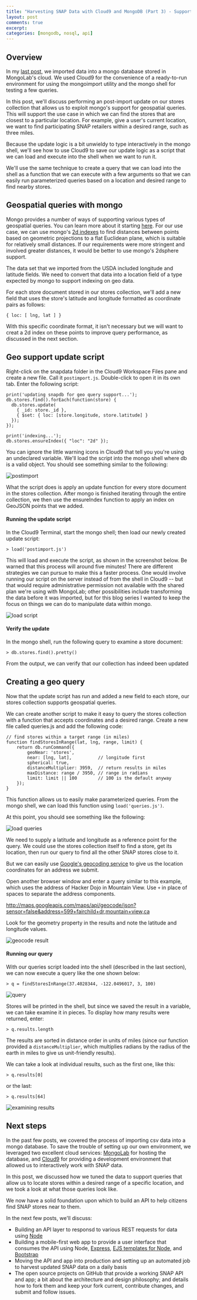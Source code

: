 ```yaml
---
title: "Harvesting SNAP Data with Cloud9 and MongoDB (Part 3) - Supporting Geospatial Queries"
layout: post
comments: true
excerpt:
categories: [mongodb, nosql, api]
---
```


## Overview

In my [last post](/2013/11/17/harvesting-snap-data-with-cloud9-and-mongodb-part-2/), we imported data into a mongo database stored in MongoLab's cloud. We used Cloud9 for the convenience of a ready-to-run environment for using the mongoimport utility and the mongo shell for testing a few queries.

In this post, we'll discuss performing an post-import update on our stores collection that allows us to exploit mongo's support for geospatial queries. This will support the use case in which we can find the stores that are closest to a particular location. For example, give a user's current location, we want to find participating SNAP retailers within a desired range, such as three miles.

Because the update logic is a bit unwieldy to type interactively in the mongo shell, we'll see how to use Cloud9 to save our update logic as a script that we can load and execute into the shell when we want to run it.

We'll use the same technique to create a query that we can load into the shell as a function that we can execute with a few arguments so that we can easily run parameterized queries based on a location and desired range to find nearby stores.

## Geospatial queries with mongo

Mongo provides a number of ways of supporting various types of geospatial queries. You can learn more about it starting [here](http://docs.mongodb.org/manual/applications/geospatial-indexes/). For our use case, we can use mongo's [2d indexes](http://docs.mongodb.org/manual/core/2d/) to find distances between points based on geometric projections to a flat Euclidean plane, which is suitable for relatively small distances. If our requirements were more stringent and involved greater distances, it would be better to use mongo's 2dsphere support.

The data set that we imported from the USDA included longitude and latitude fields. We need to convert that data into a location field of a type expected by mongo to support indexing on geo data.

For each store document stored in our stores collection, we'll add a new field that uses the store's latitude and longitude formatted as coordinate pairs as follows:

~~~
{ loc: [ lng, lat ] }
~~~

With this specific coordinate format, it isn't necessary but we will want to creat a 2d index on these points to improve query performance, as discussed in the next section.

## Geo support update script

Right-click on the snapdata folder in the Cloud9 Workspace Files pane and create a new file. Call it `postimport.js`. Double-click to open it in its own tab. Enter the following script:

~~~
print('updating snapdb for geo query support...');
db.stores.find().forEach(function(store) {
  db.stores.update(
    { _id: store._id },
    { $set: { loc: [store.longitude, store.latitude] }
  });
});

print('indexing...');
db.stores.ensureIndex({ "loc": "2d" });
~~~

You can ignore the little warning icons in Cloud9 that tell you you're using an undeclared variable. We'll load the script into the mongo shell where db is a valid object. You should see something similar to the following:

![postimport](/assets/img/snap/mongo-postimport-01.png "postimport")

What the script does is apply an update function for every store document in the stores collection. After mongo is finished iterating through the entire collection, we then use the ensureIndex function to apply an index on GeoJSON points that we added.

#### Running the update script

In the Cloud9 Terminal, start the mongo shell; then load our newly created update script:

    > load('postimport.js')

This will load and execute the script, as shown in the screenshot below. Be warned that this process will around five minutes! There are different strategies we can pursue to make this a faster process. One would involve running our script on the server instead of from the shell in Cloud9 -- but that would require administrative permission not available with the shared plan we're using with MongoLab; other possibilities include transforming the data before it was imported, but for this blog series I wanted to keep the focus on things we can do to manipulate data within mongo.

![load script](/assets/img/snap/mongo-postimport-02.png "load script")

#### Verify the update

In the mongo shell, run the following query to examine a store document:

    > db.stores.find().pretty()

From the output, we can verify that our collection has indeed been updated

## Creating a geo query

Now that the update script has run and added a new field to each store, our stores collection supports geospatial queries.

We can create another script to make it easy to query the stores collection with a function that accepts coordinates and a desired range. Create a new file called queries.js and add the following code:

~~~
// find stores within a target range (in miles)
function findStoresInRange(lat, lng, range, limit) {
    return db.runCommand({
        geoNear: 'stores',
        near: [lng, lat],          // longitude first
        spherical: true,
        distanceMultiplier: 3959,  // return results in miles
        maxDistance: range / 3950, // range in radians
        limit: limit || 100        // 100 is the default anyway
    });
}
~~~

This function allows us to easily make parameterized queries. From the mongo shell, we can load this function using `load('queries.js')`.

At this point, you should see something like the following:

![load queries](/assets/img/snap/mongo-postimport-03.png "load queries")

We need to supply a latitude and longitude as a reference point for the query. We could use the stores collection itself to find a store, get its location, then run our query to find all the other SNAP stores close to it.

But we can easily use [Google's geocoding service](https://developers.google.com/maps/documentation/geocoding/) to give us the location coordinates for an address we submit.

Open another browser window and enter a query similar to this example, which uses the address of Hacker Dojo in Mountain View. Use `+` in place of spaces to separate the address components.

<http://maps.googleapis.com/maps/api/geocode/json?sensor=false&address=599+fairchild+dr,mountain+view,ca>

Look for the geometry property in the results and note the latitude and longitude values.

![geocode result](/assets/img/snap/mongo-postimport-04.png "geocode result")

#### Running our query

With our queries script loaded into the shell (described in the last section), we can now execute a query like the one shown below:

    > q = findStoresInRange(37.4028344, -122.0496017, 3, 100)

![query](/assets/img/snap/mongo-postimport-05.png "query")

Stores will be printed in the shell, but since we saved the result in a variable, we can take examine it in pieces. To display how many results were returned, enter:

    > q.results.length

The results are sorted in distance order in units of miles (since our function provided a `distanceMultiplier`, which multiplies radians by the radius of the earth in miles to give us unit-friendly results).

We can take a look at individual results, such as the first one, like this:

    > q.results[0]

or the last:

    > q.results[64]

![examining results](/assets/img/snap/mongo-postimport-06.png "examining results")


## Next steps

In the past few posts, we covered the process of importing csv data into a mongo database. To save the trouble of setting up our own environment, we leveraged two excellent cloud services: [MongoLab](http://mongo.com/) for hosting the database, and [Cloud9](https://c9.io/) for providing a development environment that allowed us to interactively work with SNAP data.

In this post, we discussed how we tuned the data to support queries that allow us to locate stores within a desired range of a specific location, and we took a look at what those queries look like.

We now have a solid foundation upon which to build an API to help citizens find SNAP stores near to them.

In the next few posts, we'll discuss:

* Building an API layer to responsd to various REST requests for data using [Node](http://nodejs.org/)
* Building a mobile-first web app to provide a user interface that consumes the API using Node, [Express](http://expressjs.com/), [EJS templates for Node](https://github.com/visionmedia/ejs), and [Bootstrap](http://getbootstrap.com/)
* Moving the API and app into production and setting up an automated job to harvest updated SNAP data on a daily basis
* The open source projects on GitHub that provide a working SNAP API and app; a bit about the architecture and design philosophy; and details how to fork them and keep your fork current, contribute changes, and submit and follow issues.


